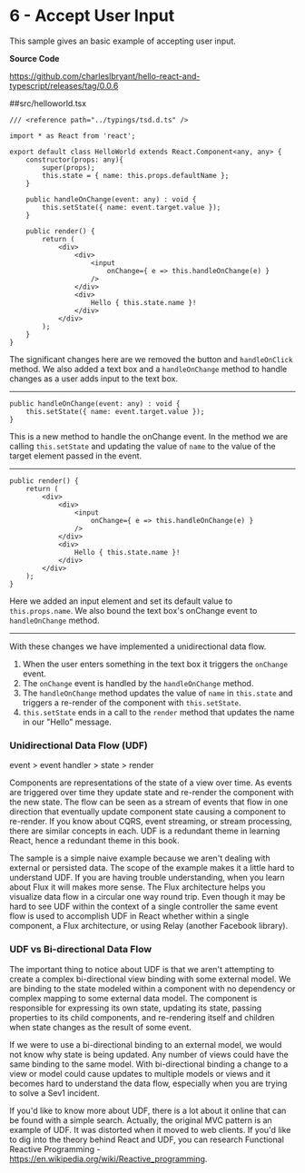 # 6 - Accept User Input

This sample gives an basic example of accepting user input.

**Source Code** 

https://github.com/charleslbryant/hello-react-and-typescript/releases/tag/0.0.6

##src/helloworld.tsx

```
/// <reference path="../typings/tsd.d.ts" />

import * as React from 'react';

export default class HelloWorld extends React.Component<any, any> {
    constructor(props: any){
        super(props);
        this.state = { name: this.props.defaultName };
    }
    
    public handleOnChange(event: any) : void {
        this.setState({ name: event.target.value });
    }

	public render() {
		return (
            <div>
                <div>
                    <input 
                        onChange={ e => this.handleOnChange(e) }
                    />
                </div>
                <div>
                    Hello { this.state.name }!
                </div>
            </div>
        );
	}
}

```

The significant changes here are we removed the button and `handleOnClick` method. We also added a text box and a `handleOnChange` method to handle changes as a user adds input to the text box.

----

```
public handleOnChange(event: any) : void {
    this.setState({ name: event.target.value });
}
```

This is a new method to handle the onChange event. In the method we are calling `this.setState` and updating the value of `name` to the value of the target element passed in the event.

---

```
public render() {
	return (
        <div>
            <div>
                <input 
                    onChange={ e => this.handleOnChange(e) }
                />
            </div>
            <div>
                Hello { this.state.name }!
            </div>
        </div>
    );
}
```

Here we added an input element and set its default value to `this.props.name`. We also bound the text box's onChange event to `handleOnChange` method.

---

With these changes we have implemented a unidirectional data flow. 

1. When the user enters something in the text box it triggers the `onChange` event. 
2. The `onChange` event is handled by the `handleOnChange` method.
3. The `handleOnChange` method updates the value of `name` in `this.state` and triggers a re-render of the component with `this.setState`.
4. `this.setState` ends in a call to the `render` method that updates the name in our "Hello" message. 

### Unidirectional Data Flow (UDF)

event > event handler > state > render 

Components are representations of the state of a view over time. As events are triggered over time they update state and re-render the component with the new state. The flow can be seen as a stream of events that flow in one direction that eventually update component state causing a component to re-render. If you know about CQRS, event streaming, or stream processing, there are similar concepts in each. UDF is a redundant theme in learning React, hence a redundant theme in this book.

The sample is a simple naive example because we aren't dealing with external or persisted data. The scope of the example makes it a little hard to understand UDF. If you are having trouble understanding, when you learn about Flux it will makes more sense. The Flux architecture helps you visualize data flow in a circular one way round trip. Even though it may be hard to see UDF within the context of a single controller the same event flow is used to accomplish UDF in React whether within a single component, a Flux architecture, or using Relay (another Facebook library). 

### UDF vs Bi-directional Data Flow

The important thing to notice about UDF is that we aren't attempting to create a complex bi-directional view binding with some external model. We are binding to the state modeled within a component with no dependency or complex mapping to some external data model. The component is responsible for expressing its own state, updating its state, passing properties to its child components, and re-rendering itself and children when state changes as the result of some event.

If we were to use a bi-directional binding to an external model, we would not know why state is being updated. Any number of views could have the same binding to the same model. With bi-directional binding a change to a view or model could cause updates to multiple models or views and it becomes hard to understand the data flow, especially when you are trying to solve a Sev1 incident.

If you'd like to know more about UDF, there is a lot about it online that can be found with a simple search. Actually, the original MVC pattern is an example of UDF. It was distorted when it moved to web clients. If you'd like to dig into the theory behind React and UDF, you can  research Functional Reactive Programming - https://en.wikipedia.org/wiki/Reactive_programming.











